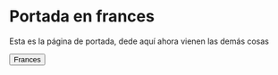 # Portada en frances

Esta es la página de portada, dede aquí ahora vienen las demás cosas

<button class="button is-warning">Frances</button>

